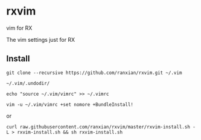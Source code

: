 # rxvim
vim for RX

The vim settings just for RX

## Install

`git clone --recursive https://github.com/ranxian/rxvim.git ~/.vim`

`~/.vim/.undodir/`

`echo "source ~/.vim/vimrc" >> ~/.vimrc`

`vim -u ~/.vim/vimrc +set nomore +BundleInstall!`

or 

`curl raw.githubusercontent.com/ranxian/rxvim/master/rxvim-install.sh -L > rxvim-install.sh && sh rxvim-install.sh`
